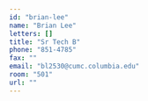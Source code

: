 ```yaml
---
id: "brian-lee"
name: "Brian Lee"
letters: []
title: "Sr Tech B"
phone: "851-4785"
fax: ""
email: "bl2530@cumc.columbia.edu"
room: "501"
url: ""
---
```


